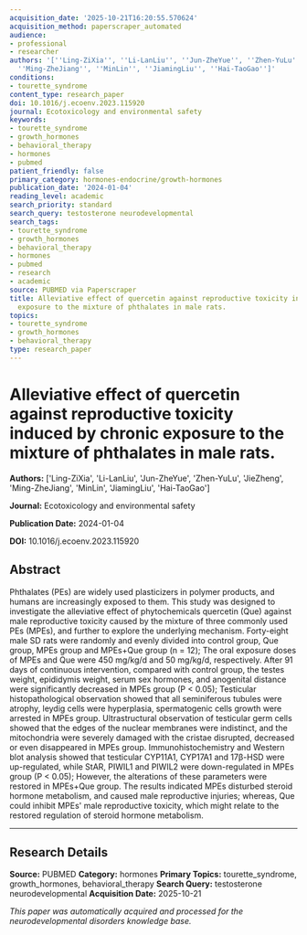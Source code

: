 ```yaml
---
acquisition_date: '2025-10-21T16:20:55.570624'
acquisition_method: paperscraper_automated
audience:
- professional
- researcher
authors: '[''Ling-ZiXia'', ''Li-LanLiu'', ''Jun-ZheYue'', ''Zhen-YuLu'', ''JieZheng'',
  ''Ming-ZheJiang'', ''MinLin'', ''JiamingLiu'', ''Hai-TaoGao'']'
conditions:
- tourette_syndrome
content_type: research_paper
doi: 10.1016/j.ecoenv.2023.115920
journal: Ecotoxicology and environmental safety
keywords:
- tourette_syndrome
- growth_hormones
- behavioral_therapy
- hormones
- pubmed
patient_friendly: false
primary_category: hormones-endocrine/growth-hormones
publication_date: '2024-01-04'
reading_level: academic
search_priority: standard
search_query: testosterone neurodevelopmental
search_tags:
- tourette_syndrome
- growth_hormones
- behavioral_therapy
- hormones
- pubmed
- research
- academic
source: PUBMED via Paperscraper
title: Alleviative effect of quercetin against reproductive toxicity induced by chronic
  exposure to the mixture of phthalates in male rats.
topics:
- tourette_syndrome
- growth_hormones
- behavioral_therapy
type: research_paper
---
```


# Alleviative effect of quercetin against reproductive toxicity induced by chronic exposure to the mixture of phthalates in male rats.

**Authors:** ['Ling-ZiXia', 'Li-LanLiu', 'Jun-ZheYue', 'Zhen-YuLu', 'JieZheng', 'Ming-ZheJiang', 'MinLin', 'JiamingLiu', 'Hai-TaoGao']

**Journal:** Ecotoxicology and environmental safety

**Publication Date:** 2024-01-04

**DOI:** 10.1016/j.ecoenv.2023.115920

## Abstract

Phthalates (PEs) are widely used plasticizers in polymer products, and humans are increasingly exposed to them. This study was designed to investigate the alleviative effect of phytochemicals quercetin (Que) against male reproductive toxicity caused by the mixture of three commonly used PEs (MPEs), and further to explore the underlying mechanism. Forty-eight male SD rats were randomly and evenly divided into control group, Que group, MPEs group and MPEs+Que group (n = 12); The oral exposure doses of MPEs and Que were 450 mg/kg/d and 50 mg/kg/d, respectively. After 91 days of continuous intervention, compared with control group, the testes weight, epididymis weight, serum sex hormones, and anogenital distance were significantly decreased in MPEs group (P < 0.05); Testicular histopathological observation showed that all seminiferous tubules were atrophy, leydig cells were hyperplasia, spermatogenic cells growth were arrested in MPEs group. Ultrastructural observation of testicular germ cells showed that the edges of the nuclear membranes were indistinct, and the mitochondria were severely damaged with the cristae disrupted, decreased or even disappeared in MPEs group. Immunohistochemistry and Western blot analysis showed that testicular CYP11A1, CYP17A1 and 17β-HSD were up-regulated, while StAR, PIWIL1 and PIWIL2 were down-regulated in MPEs group (P < 0.05); However, the alterations of these parameters were restored in MPEs+Que group. The results indicated MPEs disturbed steroid hormone metabolism, and caused male reproductive injuries; whereas, Que could inhibit MPEs' male reproductive toxicity, which might relate to the restored regulation of steroid hormone metabolism.

---

## Research Details

**Source:** PUBMED
**Category:** hormones
**Primary Topics:** tourette_syndrome, growth_hormones, behavioral_therapy
**Search Query:** testosterone neurodevelopmental
**Acquisition Date:** 2025-10-21

*This paper was automatically acquired and processed for the neurodevelopmental disorders knowledge base.*
